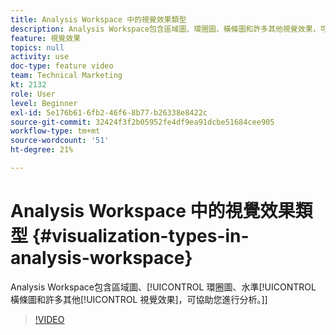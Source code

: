 ```yaml
---
title: Analysis Workspace 中的視覺效果類型
description: Analysis Workspace包含區域圖、環圈圖、橫條圖和許多其他視覺效果，可協助您進行分析。
feature: 視覺效果
topics: null
activity: use
doc-type: feature video
team: Technical Marketing
kt: 2132
role: User
level: Beginner
exl-id: 5e176b61-6fb2-46f6-8b77-b26338e8422c
source-git-commit: 32424f3f2b05952fe4df9ea91dcbe51684cee905
workflow-type: tm+mt
source-wordcount: '51'
ht-degree: 21%

---
```


# Analysis Workspace 中的視覺效果類型 {#visualization-types-in-analysis-workspace}

Analysis Workspace包含區域圖、[!UICONTROL 環圈圖、水準[!UICONTROL 橫條圖和許多其他[!UICONTROL 視覺效果]，可協助您進行分析。]]

>[!VIDEO](https://video.tv.adobe.com/v/23994/?quality=12)
